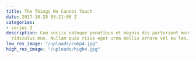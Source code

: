 ```yaml
---
title: The Things We Cannot Touch
date: 2017-10-28 03:21:00 Z
categories:
- series 2
description: Cum sociis natoque penatibus et magnis dis parturient montes, nascetur
  ridiculus mus. Nullam quis risus eget urna mollis ornare vel eu leo.
low_res_image: "/uploads/comp4.jpg"
high_res_image: "/uploads/high4.jpg"
---
```


